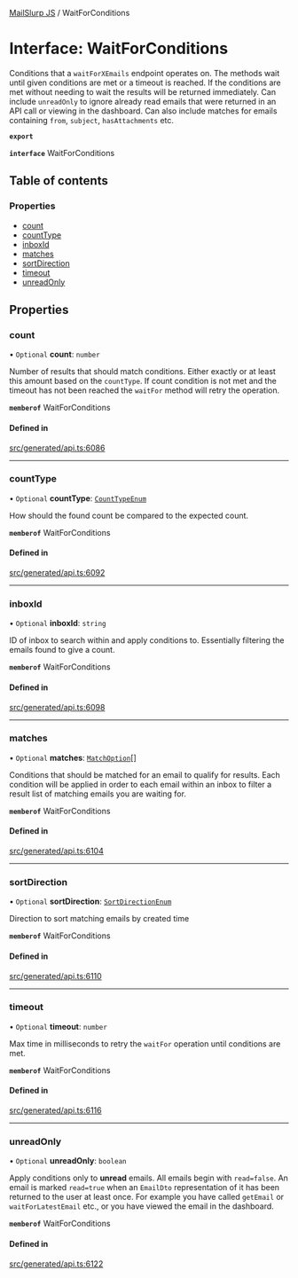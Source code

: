 [MailSlurp JS](../README.md) / WaitForConditions

# Interface: WaitForConditions

Conditions that a `waitForXEmails` endpoint operates on. The methods wait until given conditions are met or a timeout is reached. If the conditions are met without needing to wait the results will be returned immediately. Can include `unreadOnly` to ignore already read emails that were returned in an API call or viewing in the dashboard. Can also include matches for emails containing `from`, `subject`, `hasAttachments` etc.

**`export`**

**`interface`** WaitForConditions

## Table of contents

### Properties

- [count](WaitForConditions.md#count)
- [countType](WaitForConditions.md#counttype)
- [inboxId](WaitForConditions.md#inboxid)
- [matches](WaitForConditions.md#matches)
- [sortDirection](WaitForConditions.md#sortdirection)
- [timeout](WaitForConditions.md#timeout)
- [unreadOnly](WaitForConditions.md#unreadonly)

## Properties

### count

• `Optional` **count**: `number`

Number of results that should match conditions. Either exactly or at least this amount based on the `countType`. If count condition is not met and the timeout has not been reached the `waitFor` method will retry the operation.

**`memberof`** WaitForConditions

#### Defined in

[src/generated/api.ts:6086](https://github.com/mailslurp/mailslurp-client/blob/75eefbf/src/generated/api.ts#L6086)

___

### countType

• `Optional` **countType**: [`CountTypeEnum`](../enums/WaitForConditions.CountTypeEnum.md)

How should the found count be compared to the expected count.

**`memberof`** WaitForConditions

#### Defined in

[src/generated/api.ts:6092](https://github.com/mailslurp/mailslurp-client/blob/75eefbf/src/generated/api.ts#L6092)

___

### inboxId

• `Optional` **inboxId**: `string`

ID of inbox to search within and apply conditions to. Essentially filtering the emails found to give a count.

**`memberof`** WaitForConditions

#### Defined in

[src/generated/api.ts:6098](https://github.com/mailslurp/mailslurp-client/blob/75eefbf/src/generated/api.ts#L6098)

___

### matches

• `Optional` **matches**: [`MatchOption`](MatchOption.md)[]

Conditions that should be matched for an email to qualify for results. Each condition will be applied in order to each email within an inbox to filter a result list of matching emails you are waiting for.

**`memberof`** WaitForConditions

#### Defined in

[src/generated/api.ts:6104](https://github.com/mailslurp/mailslurp-client/blob/75eefbf/src/generated/api.ts#L6104)

___

### sortDirection

• `Optional` **sortDirection**: [`SortDirectionEnum`](../enums/WaitForConditions.SortDirectionEnum.md)

Direction to sort matching emails by created time

**`memberof`** WaitForConditions

#### Defined in

[src/generated/api.ts:6110](https://github.com/mailslurp/mailslurp-client/blob/75eefbf/src/generated/api.ts#L6110)

___

### timeout

• `Optional` **timeout**: `number`

Max time in milliseconds to retry the `waitFor` operation until conditions are met.

**`memberof`** WaitForConditions

#### Defined in

[src/generated/api.ts:6116](https://github.com/mailslurp/mailslurp-client/blob/75eefbf/src/generated/api.ts#L6116)

___

### unreadOnly

• `Optional` **unreadOnly**: `boolean`

Apply conditions only to **unread** emails. All emails begin with `read=false`. An email is marked `read=true` when an `EmailDto` representation of it has been returned to the user at least once. For example you have called `getEmail` or `waitForLatestEmail` etc., or you have viewed the email in the dashboard.

**`memberof`** WaitForConditions

#### Defined in

[src/generated/api.ts:6122](https://github.com/mailslurp/mailslurp-client/blob/75eefbf/src/generated/api.ts#L6122)
